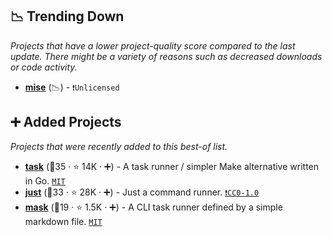 ## 📉 Trending Down

_Projects that have a lower project-quality score compared to the last update. There might be a variety of reasons such as decreased downloads or code activity._

- <b><a href="{}">mise</a></b> (📉) -  <code>❗Unlicensed</code> <code><img src="https://images.icon-icons.com/510/PNG/512/heart_icon-icons.com_50374.png" style="display:inline;" width="13" height="13"></code>

## ➕ Added Projects

_Projects that were recently added to this best-of list._

- <b><a href="https://github.com/go-task/task">task</a></b> (🥇35 ·  ⭐ 14K · ➕) - A task runner / simpler Make alternative written in Go. <code><a href="http://bit.ly/34MBwT8">MIT</a></code> <code><img src="https://images.icon-icons.com/510/PNG/512/heart_icon-icons.com_50374.png" style="display:inline;" width="13" height="13"></code>
- <b><a href="https://github.com/casey/just">just</a></b> (🥇33 ·  ⭐ 28K · ➕) - Just a command runner. <code><a href="https://tldrlegal.com/search?q=CC0-1.0">❗️CC0-1.0</a></code> <code><img src="https://images.icon-icons.com/510/PNG/512/heart_icon-icons.com_50374.png" style="display:inline;" width="13" height="13"></code>
- <b><a href="https://github.com/jacobdeichert/mask">mask</a></b> (🥉19 ·  ⭐ 1.5K · ➕) - A CLI task runner defined by a simple markdown file. <code><a href="http://bit.ly/34MBwT8">MIT</a></code> <code><img src="https://images.icon-icons.com/510/PNG/512/heart_icon-icons.com_50374.png" style="display:inline;" width="13" height="13"></code>

